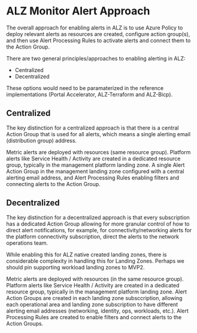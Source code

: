 # ALZ Monitor Alert Approach

The overall approach for enabling alerts in ALZ is to use Azure Policy to deploy relevant alerts as resources are created, configure action group(s), and then use Alert Processing Rules to activate alerts and connect them to the Action Group.

There are two general principles/approaches to enabling alerting in ALZ:

- Centralized
- Decentralized

These options would need to be paramaterized in the reference implementations (Portal Accelerator, ALZ-Terraform and ALZ-Bicp).

## Centralized

The key distinction for a centralized approach is that there is a central Action Group that is used for all alerts, which means a single alerting email (distribution group) address.

Metric alerts are deployed with resources (same resource group). Platform alerts like Service Health / Activity are created in a dedicated resource group, typically in the management platform landing zone. A single Alert Action Group in the management landing zone configured with a central alerting email address, and Alert Processing Rules enabling filters and connecting alerts to the Action Group.

## Decentralized

The key distinction for a decentralized approach is that every subscription has a dedicated Action Group allowing for more granular control of how to direct alert notifications, for example, for connectivity/networking alerts for the platform connectivity subscription, direct the alerts to the network operations team.

While enabling this for ALZ native created landing zones, there is considerable complexity in handling this for Landing Zones. Perhaps we should pin supporting workload landing zones to MVP2.

Metric alerts are deployed with resources (in the same resource group). Platform alerts like Service Health / Activity are created in a dedicated resource group, typically in the management platform landing zone. Alert Action Groups are created in each landing zone subsccription, allowing each operational area and landing zone subscription to have different alerting email addresses (networking, identity, ops, workloads, etc.). Alert Processing Rules are created to enable filters and connect alerts to the Action Groups.


